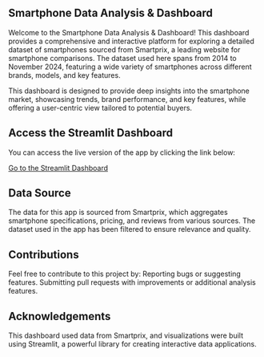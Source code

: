 ## Smartphone Data Analysis & Dashboard

Welcome to the Smartphone Data Analysis & Dashboard! This dashboard provides a comprehensive and interactive platform for exploring a detailed dataset of smartphones sourced from Smartprix, a leading website for smartphone comparisons. 
The dataset used here spans from 2014 to November 2024, featuring a wide variety of smartphones across different brands, models, and key features.

This dashboard is designed to provide deep insights into the smartphone market, showcasing trends, brand performance, and key features, while offering a user-centric view tailored to potential buyers.

## Access the Streamlit Dashboard
You can access the live version of the app by clicking the link below:

[Go to the Streamlit Dashboard](https://smartphone-analysis-dashboard-6666.streamlit.app/)


## Data Source
The data for this app is sourced from Smartprix, which aggregates smartphone specifications, pricing, and reviews from various sources. The dataset used in the app has been filtered to ensure relevance and quality.

## Contributions
Feel free to contribute to this project by:
Reporting bugs or suggesting features.
Submitting pull requests with improvements or additional analysis features.

## Acknowledgements
This dashboard used data from Smartprix, and visualizations were built using Streamlit, a powerful library for creating interactive data applications.

